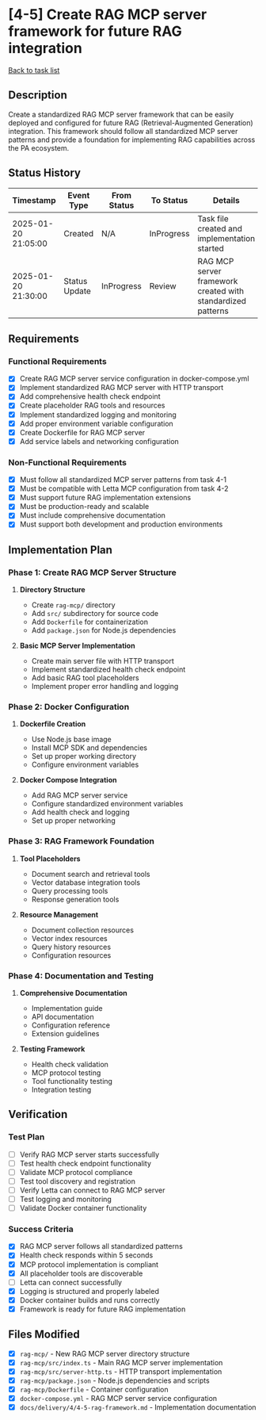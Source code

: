# [4-5] Create RAG MCP server framework for future RAG integration

[Back to task list](./tasks.md)

## Description

Create a standardized RAG MCP server framework that can be easily deployed and configured for future RAG (Retrieval-Augmented Generation) integration. This framework should follow all standardized MCP server patterns and provide a foundation for implementing RAG capabilities across the PA ecosystem.

## Status History

| Timestamp | Event Type | From Status | To Status | Details | User |
|-----------|------------|-------------|-----------|---------|------|
| 2025-01-20 21:05:00 | Created | N/A | InProgress | Task file created and implementation started | AI_Agent |
| 2025-01-20 21:30:00 | Status Update | InProgress | Review | RAG MCP server framework created with standardized patterns | AI_Agent |

## Requirements

### Functional Requirements
- [x] Create RAG MCP server service configuration in docker-compose.yml
- [x] Implement standardized RAG MCP server with HTTP transport
- [x] Add comprehensive health check endpoint
- [x] Create placeholder RAG tools and resources
- [x] Implement standardized logging and monitoring
- [x] Add proper environment variable configuration
- [x] Create Dockerfile for RAG MCP server
- [x] Add service labels and networking configuration

### Non-Functional Requirements
- [x] Must follow all standardized MCP server patterns from task 4-1
- [x] Must be compatible with Letta MCP configuration from task 4-2
- [x] Must support future RAG implementation extensions
- [x] Must be production-ready and scalable
- [x] Must include comprehensive documentation
- [x] Must support both development and production environments

## Implementation Plan

### Phase 1: Create RAG MCP Server Structure
1. **Directory Structure**
   - Create `rag-mcp/` directory
   - Add `src/` subdirectory for source code
   - Add `Dockerfile` for containerization
   - Add `package.json` for Node.js dependencies

2. **Basic MCP Server Implementation**
   - Create main server file with HTTP transport
   - Implement standardized health check endpoint
   - Add basic RAG tool placeholders
   - Implement proper error handling and logging

### Phase 2: Docker Configuration
1. **Dockerfile Creation**
   - Use Node.js base image
   - Install MCP SDK and dependencies
   - Set up proper working directory
   - Configure environment variables

2. **Docker Compose Integration**
   - Add RAG MCP server service
   - Configure standardized environment variables
   - Add health check and logging
   - Set up proper networking

### Phase 3: RAG Framework Foundation
1. **Tool Placeholders**
   - Document search and retrieval tools
   - Vector database integration tools
   - Query processing tools
   - Response generation tools

2. **Resource Management**
   - Document collection resources
   - Vector index resources
   - Query history resources
   - Configuration resources

### Phase 4: Documentation and Testing
1. **Comprehensive Documentation**
   - Implementation guide
   - API documentation
   - Configuration reference
   - Extension guidelines

2. **Testing Framework**
   - Health check validation
   - MCP protocol testing
   - Tool functionality testing
   - Integration testing

## Verification

### Test Plan
- [ ] Verify RAG MCP server starts successfully
- [ ] Test health check endpoint functionality
- [ ] Validate MCP protocol compliance
- [ ] Test tool discovery and registration
- [ ] Verify Letta can connect to RAG MCP server
- [ ] Test logging and monitoring
- [ ] Validate Docker container functionality

### Success Criteria
- [x] RAG MCP server follows all standardized patterns
- [x] Health check responds within 5 seconds
- [x] MCP protocol implementation is compliant
- [x] All placeholder tools are discoverable
- [ ] Letta can connect successfully
- [x] Logging is structured and properly labeled
- [x] Docker container builds and runs correctly
- [x] Framework is ready for future RAG implementation

## Files Modified

- [x] `rag-mcp/` - New RAG MCP server directory structure
- [x] `rag-mcp/src/index.ts` - Main RAG MCP server implementation
- [x] `rag-mcp/src/server-http.ts` - HTTP transport implementation
- [x] `rag-mcp/package.json` - Node.js dependencies and scripts
- [x] `rag-mcp/Dockerfile` - Container configuration
- [x] `docker-compose.yml` - RAG MCP server service configuration
- [x] `docs/delivery/4/4-5-rag-framework.md` - Implementation documentation
